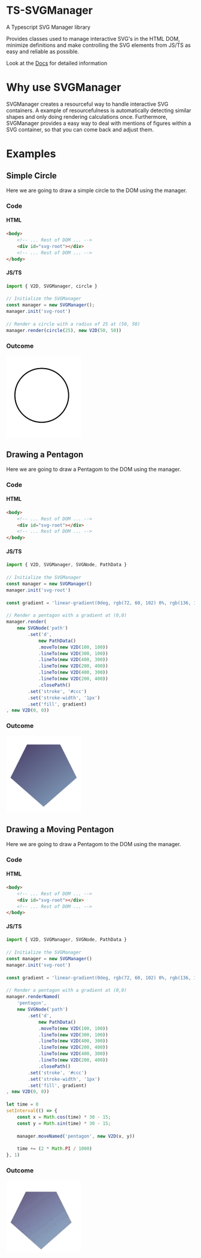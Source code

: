 # TS-SVGManager

A Typescript SVG Manager library

Provides classes used to manage interactive SVG's in the HTML DOM, minimize definitions
and make controlling the SVG elements from JS/TS as easy and reliable as possible.

Look at the [Docs](https://coastalwhite.github.io/ts-svgmanager/) for detailed information

# Why use SVGManager

SVGManager creates a resourceful way to handle interactive SVG containers. A example of resourcefulness is automatically detecting similar shapes and only doing rendering calculations once. Furthermore, SVGManager provides a easy way to deal with mentions of figures within a SVG container, so that you can come back and adjust them.

# Examples

## Simple Circle

Here we are going to draw a simple circle to the DOM using the manager.

### Code

#### HTML

```html
<body>
    <!-- ... Rest of DOM ... -->
    <div id="svg-root"></div>
    <!-- ... Rest of DOM ... -->
</body>
```

#### JS/TS

```typescript
import { V2D, SVGManager, circle }

// Initialize the SVGManager
const manager = new SVGManager();
manager.init('svg-root')

// Render a circle with a radius of 25 at (50, 50)
manager.render(circle(25), new V2D(50, 50))
```

### Outcome

<img src="https://raw.githubusercontent.com/coastalwhite/ts-svgmanager/master/readme-content/figures/circle.png" alt="circle" width="200"/>

## Drawing a Pentagon

Here we are going to draw a Pentagom to the DOM using the manager.

### Code

#### HTML

```html
<body>
    <!-- ... Rest of DOM ... -->
    <div id="svg-root"></div>
    <!-- ... Rest of DOM ... -->
</body>
```

#### JS/TS

```typescript
import { V2D, SVGManager, SVGNode, PathData }

// Initialize the SVGManager
const manager = new SVGManager()
manager.init('svg-root')

const gradient = 'linear-gradient(0deg, rgb(72, 60, 102) 0%, rgb(136, 169, 197) 100%)'

// Render a pentagon with a gradient at (0,0)
manager.render(
    new SVGNode('path')
        .set('d',
            new PathData()
            .moveTo(new V2D(100, 100))
            .lineTo(new V2D(300, 100))
            .lineTo(new V2D(400, 300))
            .lineTo(new V2D(200, 400))
            .lineTo(new V2D(400, 300))
            .lineTo(new V2D(200, 400))
            .closePath()
        .set('stroke', '#ccc')
        .set('stroke-width', '1px')
        .set('fill', gradient)
, new V2D(0, 0))
```

### Outcome

<img src="https://raw.githubusercontent.com/coastalwhite/ts-svgmanager/master/readme-content/figures/pentagon.png" alt="pentagon" width="200"/>

## Drawing a Moving Pentagon

Here we are going to draw a Pentagom to the DOM using the manager.

### Code

#### HTML

```html
<body>
    <!-- ... Rest of DOM ... -->
    <div id="svg-root"></div>
    <!-- ... Rest of DOM ... -->
</body>
```

#### JS/TS

```typescript
import { V2D, SVGManager, SVGNode, PathData }

// Initialize the SVGManager
const manager = new SVGManager()
manager.init('svg-root')

const gradient = 'linear-gradient(0deg, rgb(72, 60, 102) 0%, rgb(136, 169, 197) 100%)'

// Render a pentagon with a gradient at (0,0)
manager.renderNamed(
    'pentagon',
    new SVGNode('path')
        .set('d',
            new PathData()
            .moveTo(new V2D(100, 100))
            .lineTo(new V2D(300, 100))
            .lineTo(new V2D(400, 300))
            .lineTo(new V2D(200, 400))
            .lineTo(new V2D(400, 300))
            .lineTo(new V2D(200, 400))
            .closePath()
        .set('stroke', '#ccc')
        .set('stroke-width', '1px')
        .set('fill', gradient)
, new V2D(0, 0))

let time = 0
setInterval(() => {
    const x = Math.cos(time) * 30 - 15;
    const y = Math.sin(time) * 30 - 15;

    manager.moveNamed('pentagon', new V2D(x, y))

    time += (2 * Math.PI / 1000)
}, 1)
```

### Outcome

<img src="https://raw.githubusercontent.com/coastalwhite/ts-svgmanager/master/readme-content/figures/moving-pentagon.gif" alt="moving-pentagon" width="200"/>
